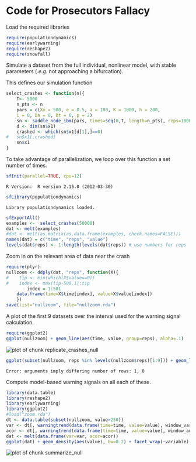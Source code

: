 

# Code for Prosecutors Fallacy 

Load the required libraries
 


```r
require(populationdynamics)
require(earlywarning)
require(reshape2)
require(snowfall)
```




Simulate a dataset from the full individual, nonlinear model, with stable parameters (*.e.g.* not approaching a bifurcation).

This defines our simulation function



```r
select_crashes <- function(n){
	T<- 5000
	n_pts <- n
	pars = c(Xo = 500, e = 0.5, a = 180, K = 1000, h = 200,
    i = 0, Da = 0, Dt = 0, p = 2)
	sn <- saddle_node_ibm(pars, times=seq(0,T, length=n_pts), reps=1000)
	d <- dim(sn$x1)
	crashed <- which(sn$x1[d[1],]==0)
#	sn$x1[,crashed] 
	sn$x1
}
```




To take advantage of parallelization, we loop over this function a set number of times.  



```r
sfInit(parallel=TRUE, cpu=12)
```



```
R Version:  R version 2.15.0 (2012-03-30) 

```



```r
sfLibrary(populationdynamics)
```



```
Library populationdynamics loaded.
```



```r
sfExportAll()
examples <-  select_crashes(50000)
dat <- melt(examples)
#dat <- melt(as.matrix(as.data.frame(examples, check.names=FALSE)))
names(dat) = c("time", "reps", "value")
levels(dat$reps) <- 1:length(levels(dat$reps)) # use numbers for reps
```




Zoom in on the relevant area of data near the crash



```r
require(plyr)
nullzoom <- ddply(dat, "reps", function(X){
#    tip <- min(which(X$value==0))
#    index <- max(tip-500,1):tip
		index = 1:501
    data.frame(time=X$time[index], value=X$value[index])
    })
save(list="nullzoom", file="nullzoom.rda")
```




A plot of the first 9 datasets over the interval used for the warning signal calculation.



```r
require(ggplot2)
ggplot(nullzoom) + geom_line(aes(time, value, group=reps), alpha=.1) 
```

![plot of chunk replicate_crashes_null](http://farm8.staticflickr.com/7093/7204932836_a178bf4b90_o.png) 

```r
ggplot(subset(nullzoom, reps %in% levels(nullzoom$reps)[1:9])) + geom_line(aes(time, value)) + facet_wrap(~reps, scales="free")
```



```
Error: arguments imply differing number of rows: 1, 0
```




Compute model-based warning signals on all each of these.  



```r
library(data.table)
library(reshape2)
library(earlywarning)
library(ggplot2)
#load("zoom.rda")
dt <- data.table(subset(nullzoom, value>250))
var <- dt[, warningtrend(data.frame(time=time, value=value), window_var), by=reps]$V1
acor <- dt[, warningtrend(data.frame(time=time, value=value), window_autocorr), by=reps]$V1
dat <- melt(data.frame(var=var, acor=acor))
ggplot(dat) + geom_density(aes(value), bw=0.2) + facet_wrap(~variable) + xlim(c(-1, 1))
```

![plot of chunk summarize_null](http://farm9.staticflickr.com/8023/7204933238_2b7e1e13ea_o.png) 



